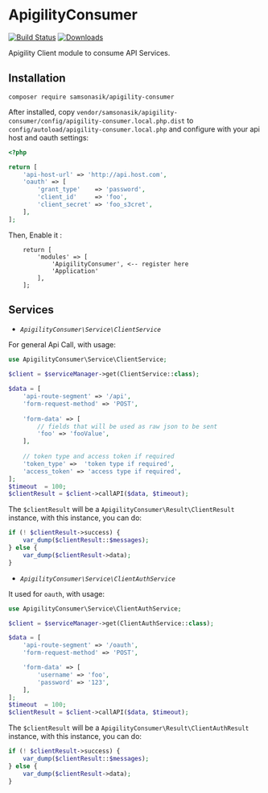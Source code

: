 ApigilityConsumer
=================

[![Build Status](https://travis-ci.org/samsonasik/ApigilityConsumer.svg?branch=master)](https://travis-ci.org/samsonasik/ApigilityConsumer)
[![Downloads](https://img.shields.io/packagist/dt/samsonasik/apigility-consumer.svg?style=flat-square)](https://packagist.org/packages/samsonasik/apigility-consumer)

Apigility Client module to consume API Services. 

Installation
------------

```
composer require samsonasik/apigility-consumer
```

After installed, copy `vendor/samsonasik/apigility-consumer/config/apigility-consumer.local.php.dist` to `config/autoload/apigility-consumer.local.php` and configure with your api host and oauth settings:

```php
<?php

return [
    'api-host-url' => 'http://api.host.com',
    'oauth' => [
        'grant_type'    => 'password',
        'client_id'     => 'foo',
        'client_secret' => 'foo_s3cret',
    ],
];
```

Then, Enable it :

```
    return [
        'modules' => [
            'ApigilityConsumer', <-- register here
            'Application'
        ],
    ];
```


Services
--------

- *`ApigilityConsumer\Service\ClientService`*

For general Api Call, with usage:

```php
use ApigilityConsumer\Service\ClientService;

$client = $serviceManager->get(ClientService::class);

$data = [
    'api-route-segment' => '/api', 
    'form-request-method' => 'POST',
    
    'form-data' => [
        // fields that will be used as raw json to be sent
        'foo' => 'fooValue',
    ],
    
    // token type and access token if required
    'token_type' =>  'token type if required',
    'access_token' => 'access type if required',
];
$timeout  = 100;
$clientResult = $client->callAPI($data, $timeout);
```

The `$clientResult` will be a `ApigilityConsumer\Result\ClientResult` instance, with this instance, you can do:

```php
if (! $clientResult->success) {
    var_dump($clientResult::$messages);
} else {
    var_dump($clientResult->data);
}
```

- *`ApigilityConsumer\Service\ClientAuthService`*

It used for `oauth`, with usage:

```php
use ApigilityConsumer\Service\ClientAuthService;

$client = $serviceManager->get(ClientAuthService::class);

$data = [
    'api-route-segment' => '/oauth',
    'form-request-method' => 'POST',

    'form-data' => [
        'username' => 'foo',
        'password' => '123',
    ],
];
$timeout  = 100;
$clientResult = $client->callAPI($data, $timeout);
```

The `$clientResult` will be a `ApigilityConsumer\Result\ClientAuthResult` instance, with this instance, you can do:

```php
if (! $clientResult->success) {
    var_dump($clientResult::$messages);
} else {
    var_dump($clientResult->data);
}
```


